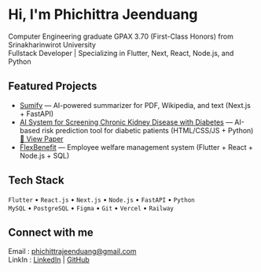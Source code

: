 # Hi, I'm Phichittra Jeenduang

Computer Engineering graduate GPAX 3.70 (First-Class Honors) from Srinakharinwirot University  
Fullstack Developer | Specializing in Flutter, Next, React, Node.js, and Python

## Featured Projects
- [Sumify](https://github.com/hasegawaren/IPASumify) — AI-powered summarizer for PDF, Wikipedia, and text (Next.js + FastAPI)
- [AI System for Screening Chronic Kidney Disease with Diabetes](https://github.com/hasegawaren/AI-System-for-Screening-Chronic-Kidney-Disease-with-Diabetes) — AI-based risk prediction tool for diabetic patients (HTML/CSS/JS + Python) [📄 View Paper](https://thaihta.org/journal/file/files/ThaiHTJ_5-2-06.pdf)
- [FlexBenefit](https://github.com/hasegawaren/flexbenefit) — Employee welfare management system (Flutter + React + Node.js + SQL)

## Tech Stack
`Flutter` • `React.js` • `Next.js` • `Node.js` • `FastAPI` • `Python`  
`MySQL` • `PostgreSQL` • `Figma` • `Git` • `Vercel` • `Railway`

## Connect with me
Email : phichittrajeenduang@gmail.com  
LinkIn : [LinkedIn](https://www.linkedin.com/in/phichittra-jeenduang-8363282a2/) | [GitHub](https://github.com/hasegawaren)
